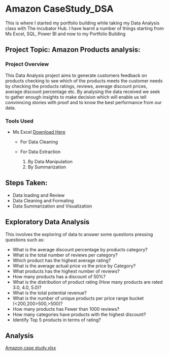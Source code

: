 # Amazon CaseStudy_DSA
This is where I started my portfolio building while taking my Data Analysis class with The incubator Hub.
I have learnt a number of things starting from Ms Excel, SQL, Power BI and now to my Portfolio Building

## Project Topic: Amazon Products analysis:

### Project Overview
This Data Analysis project aims to generate customers feedback on products checking to see which of the products meets the customer needs by checking the products ratings, reviews, average discount prices, average discount percentage etc. By analysing the data received we seek to gather enough insights to make decision which will enable us tell convinncing stories with proof and to know the best performance from our data.

### Tools Used
- Ms Excel [Download Here](https://www.microsoft.com)
  - For Data Cleaning
  - For Data Extraction
    
    1. By Data Manipulation
    2. By Summarization


## Steps Taken:
- Data loading and Review
- Data Cleaning and Formating
- Data Summarization and Visualization

## Exploratory Data Analysis 
This involves the exploring of data to answer some questions pressing questions such as:

 - What is the average discount percentage by products category?
 - What is the total number of reviews per category?
 - Which product has the highest average rating?
 - What is the average actual price vs the price by Category?
 - What products has the highest number of reviews?
 - How many products has a discount of 50%?
 - What is the distribution of product rating (How many products are rated 3.0, 4.0, 5.0)?
 - What is the total potential revenue?
 - What is the number of unique products per price range bucket (<200,200>500,>500)?
 - How many products has Fewer than 1000 reviews?
 - How many categories have products with the highest discount?
 - Identify Top 5 products in terms of rating?	

## Analysis
[Amazon case study.xlsx](https://github.com/user-attachments/files/21194788/Amazon.case.study.xlsx)



